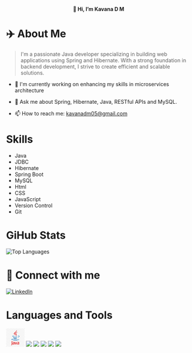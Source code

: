 <p align="center"><b>
👋 Hi, I’m Kavana D M</b></p>
 

# ✈️ About Me
> I'm a passionate Java developer specializing in building web applications using Spring and Hibernate. With a strong foundation in backend development, I strive to create efficient and scalable solutions.
* 🔭 I'm currently working on enhancing my skills in microservices architecture
+ 💬 Ask me about Spring, Hibernate, Java, RESTful APIs and MySQL.
- 📫 How to reach me: kavanadm05@gmail.com

# Skills
- Java
- JDBC
- Hibernate
- Spring Boot
- MySQL
- Html
- CSS
- JavaScript
- Version Control
- Git

# GiHub Stats
![Top Languages](https://github-readme-stats.vercel.app/api/top-langs/?username=your-github-username)


# 🔗 Connect with me
[![LinkedIn](https://img.shields.io/badge/LinkedIn-0077B5?style=for-the-badge&logo=linkedin&logoColor=white)](https://www.linkedin.com/in/kavanadm)


# Languages and Tools
<img src="https://github.com/dmKavana/dmKavana/blob/main/png-transparent-java-logo-java-runtime-environment-computer-icons-java-platform-standard-edition-java-miscellaneous-text-logo-thumbnail.png?raw=true" alt="java" width="50" height="50">
<img src=" width="50" height="50">
<img src=" width="50" height="50">
<img src=" width="50" height="50">
<img src=" width="50" height="50">
<img src=" width="50" height="50">


